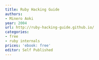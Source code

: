 ```yaml
---
title: Ruby Hacking Guide
authors:
- Minero Aoki
year: 2004
url: http://ruby-hacking-guide.github.io/
categories:
- free
- ruby internals
prices: 'ebook: free'
editor: Self Published
---
```

